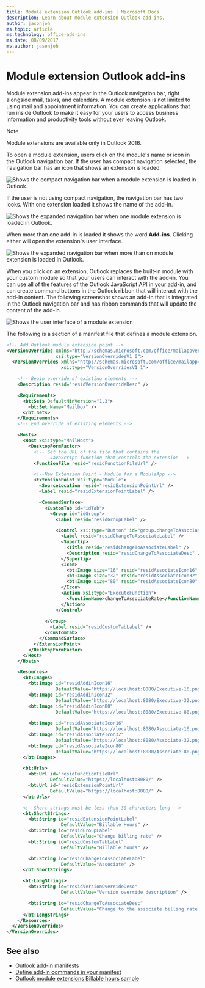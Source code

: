 ```yaml
---
title: Module extension Outlook add-ins | Microsoft Docs
description: Learn about module extension Outlook add-ins.
author: jasonjoh
ms.topic: article
ms.technology: office-add-ins
ms.date: 08/09/2017
ms.author: jasonjoh
---
```


# Module extension Outlook add-ins

Module extension add-ins appear in the Outlook navigation bar, right alongside mail, tasks, and calendars. A module extension is not limited to using mail and appointment information. You can create applications that run inside Outlook to make it easy for your users to access business information and productivity tools without ever leaving Outlook.

> [!NOTE]
> Module extensions are available only in Outlook 2016. 

To open a module extension, users click on the module's name or icon in the Outlook navigation bar. If the user has compact navigation selected, the navigation bar has an icon that shows an extension is loaded.

![Shows the compact navigation bar when a module extension is loaded in Outlook.](images/outlook-module-navigationbar-compact.png)

If the user is not using compact navigation, the navigation bar has two looks. With one extension loaded it shows the name of the add-in.

![Shows the expanded navigation bar when one module extension is loaded in Outlook.](images/outlook-module-navigationbar-one.png)

When more than one add-in is loaded it shows the word **Add-ins**. Clicking either will open the extension's user interface.

![Shows the expanded navigation bar when more than on module extension is loaded in Outlook.](images/outlook-module-navigationbar-more.png)

When you click on an extension, Outlook replaces the built-in module with your custom module so that your users can interact with the add-in. You can use all of the features of the Outlook JavaScript API in your add-in, and can create command buttons in the Outlook ribbon that will interact with the add-in content. The following screenshot shows an add-in that is integrated in the Outlook navigation bar and has ribbon commands that will update the content of the add-in.

![Shows the user interface of a module extension](images/outlook-module-extension.png)

The following is a section of a manifest file that defines a module extension.

```xml
<!-- Add Outlook module extension point -->
<VersionOverrides xmlns="http://schemas.microsoft.com/office/mailappversionoverrides"
                  xsi:type="VersionOverridesV1_0">
  <VersionOverrides xmlns="http://schemas.microsoft.com/office/mailappversionoverrides/1.1"
                    xsi:type="VersionOverridesV1_1">

    <!-- Begin override of existing elements -->
    <Description resid="residVersionOverrideDesc" />

    <Requirements>
      <bt:Sets DefaultMinVersion="1.3">
        <bt:Set Name="Mailbox" />
      </bt:Sets>
    </Requirements>
    <!-- End override of existing elements -->

    <Hosts>
      <Host xsi:type="MailHost">
        <DesktopFormFactor>
          <!-- Set the URL of the file that contains the
                JavaScript function that controls the extension -->
          <FunctionFile resid="residFunctionFileUrl" />

          <!--New Extension Point - Module for a ModuleApp -->
          <ExtensionPoint xsi:type="Module">
            <SourceLocation resid="residExtensionPointUrl" />
            <Label resid="residExtensionPointLabel" />

            <CommandSurface>
              <CustomTab id="idTab">
                <Group id="idGroup">
                  <Label resid="residGroupLabel" />

                  <Control xsi:type="Button" id="group.changeToAssociate">
                    <Label resid="residChangeToAssociateLabel" />
                    <Supertip>
                      <Title resid="residChangeToAssociateLabel" />
                      <Description resid="residChangeToAssociateDesc" />
                    </Supertip>
                    <Icon>
                      <bt:Image size="16" resid="residAssociateIcon16" />
                      <bt:Image size="32" resid="residAssociateIcon32" />
                      <bt:Image size="80" resid="residAssociateIcon80" />
                    </Icon>
                    <Action xsi:type="ExecuteFunction">
                      <FunctionName>changeToAssociateRate</FunctionName>
                    </Action>
                  </Control>
                  
              </Group>
                <Label resid="residCustomTabLabel" />
              </CustomTab>
            </CommandSurface>
          </ExtensionPoint>
        </DesktopFormFactor>
      </Host>
    </Hosts>

    <Resources>
      <bt:Images>
        <bt:Image id="residAddinIcon16" 
                  DefaultValue="https://localhost:8080/Executive-16.png" />
        <bt:Image id="residAddinIcon32" 
                  DefaultValue="https://localhost:8080/Executive-32.png" />
        <bt:Image id="residAddinIcon80" 
                  DefaultValue="https://localhost:8080/Executive-80.png" />
      
        <bt:Image id="residAssociateIcon16" 
                  DefaultValue="https://localhost:8080/Associate-16.png" />
        <bt:Image id="residAssociateIcon32" 
                  DefaultValue="https://localhost:8080/Associate-32.png" />
        <bt:Image id="residAssociateIcon80" 
                  DefaultValue="https://localhost:8080/Associate-80.png" />
      </bt:Images>

      <bt:Urls>
        <bt:Url id="residFunctionFileUrl" 
                DefaultValue="https://localhost:8080/" />
        <bt:Url id="residExtensionPointUrl" 
                DefaultValue="https://localhost:8080/" />
      </bt:Urls>

      <!--Short strings must be less than 30 characters long -->
      <bt:ShortStrings>
        <bt:String id="residExtensionPointLabel" 
                    DefaultValue="Billable Hours" />
        <bt:String id="residGroupLabel" 
                    DefaultValue="Change billing rate" />
        <bt:String id="residCustomTabLabel" 
                    DefaultValue="Billable hours" />

        <bt:String id="residChangeToAssociateLabel" 
                    DefaultValue="Associate" />
      </bt:ShortStrings>

      <bt:LongStrings>
        <bt:String id="residVersionOverrideDesc" 
                    DefaultValue="Version override description" />

        <bt:String id="residChangeToAssociateDesc" 
                    DefaultValue="Change to the associate billing rate: $127/hr" />
      </bt:LongStrings>
    </Resources>
  </VersionOverrides>
</VersionOverrides>
```

## See also

- [Outlook add-in manifests](manifests.md)
- [Define add-in commands in your manifest](https://docs.microsoft.com/office/dev/add-ins/develop/define-add-in-commands)
- [Outlook module extensions Billable hours sample](https://github.com/OfficeDev/Outlook-Add-in-JavaScript-ModuleExtension)
